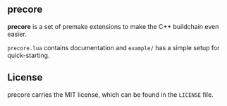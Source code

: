 
## precore

**precore** is a set of premake extensions to make the C++ buildchain
even easier.

`precore.lua` contains documentation and `example/` has a simple
setup for quick-starting.

## License

precore carries the MIT license, which can be found in the `LICENSE` file.

